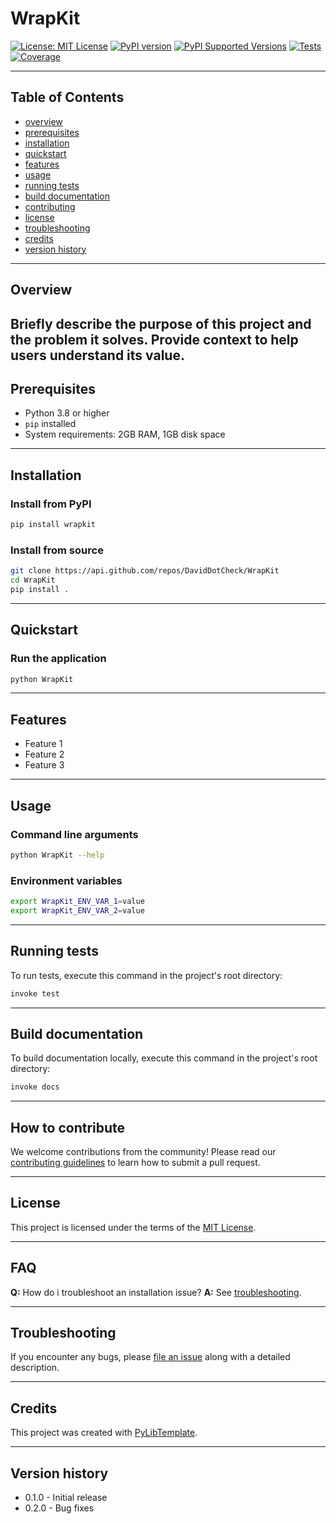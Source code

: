 # WrapKit

[![License: MIT License](https://img.shields.io/badge/license-MIT-blue.svg)](http://opensource.org/licenses/MIT)
[![PyPI version](https://badge.fury.io/py/wrapkit.svg)](https://badge.fury.io/py/wrapkit)
[![PyPI Supported Versions](https://img.shields.io/pypi/pyversions/wrapkit.svg)](https://pypi.org/project/wrapkit)
[![Tests](https://github.com/DavidDotCheck/WrapKit/actions/workflows/test-matrix.yml/badge.svg)](https://github.com/DavidDotCheck/WrapKit/actions/workflows/test-matrix.yml)
[![Coverage](https://github.com/DavidDotCheck/WrapKit/actions/workflows/test-coverage.yml/badge.svg)](https://github.com/DavidDotCheck/WrapKit/actions/workflows/test-coverage.yml)

---
## Table of Contents

- [overview](#overview)
- [prerequisites](#prerequisites)
- [installation](#installation)
- [quickstart](#quickstart)
- [features](#features)
- [usage](#usage)
- [running tests](#running-tests)
- [build documentation](#build-documentation)
- [contributing](#contributing)
- [license](#license)
- [troubleshooting](#troubleshooting)
- [credits](#credits)
- [version history](#version-history)

---
## Overview
Briefly describe the purpose of this project and the problem it solves. Provide context to help users understand its value.
---
## Prerequisites

- Python 3.8 or higher
- `pip` installed
- System requirements: 2GB RAM, 1GB disk space
---
## Installation

### Install from PyPI

```bash
pip install wrapkit
```

### Install from source

```bash
git clone https://api.github.com/repos/DavidDotCheck/WrapKit
cd WrapKit
pip install .
```
---
## Quickstart

### Run the application

```bash
python WrapKit
```
---
## Features

- Feature 1
- Feature 2
- Feature 3
---
## Usage

### Command line arguments

```bash
python WrapKit --help
```

### Environment variables

```bash
export WrapKit_ENV_VAR_1=value
export WrapKit_ENV_VAR_2=value
```
---
## Running tests

To run tests, execute this command in the project's root directory:

```bash
invoke test
```
---
## Build documentation

To build documentation locally, execute this command in the project's root directory:

```bash
invoke docs
```
---
## How to contribute

We welcome contributions from the community! Please read our [contributing guidelines](CONTRIBUTING.md) to learn how to submit a pull request.

---
## License

This project is licensed under the terms of the [MIT License](LICENSE).

---
## FAQ

**Q:** How do i troubleshoot an installation issue?
**A:** See [troubleshooting](#troubleshooting).

---
## Troubleshooting

If you encounter any bugs, please [file an issue](https://api.github.com/repos/DavidDotCheck/WrapKit/issues) along with a detailed description.

---
## Credits

This project was created with [PyLibTemplate](https://github.com/DavidDotCheck/py-lib-template).

---
## Version history

- 0.1.0 - Initial release
- 0.2.0 - Bug fixes
